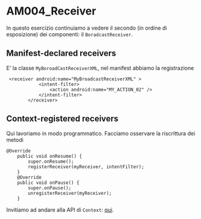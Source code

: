# AM004_Receiver

In questo esercizio continuiamo a vedere il secondo (in ordine di esposizione) dei componenti: il `BoradcastReceiver`. 

## Manifest-declared receivers

E' la classe `MyBoroadCastReceiverXML`, nel manifest abbiamo la registrazione
```
 <receiver android:name="MyBroadcastReceiverXML" >
            <intent-filter>
                <action android:name="MY_ACTION_02" />
            </intent-filter>
        </receiver>
```

## Context-registered receivers

Qui lavoriamo in modo programmatico. Facciamo osservare la riscrittura dei metodi
```
@Override
    public void onResume() {
        super.onResume();
        registerReceiver(myReceiver, intentFilter);
    }
    @Override
    public void onPause() {
        super.onPause();
        unregisterReceiver(myReceiver);
    }
```
Invitiamo ad andare alla API di `Context`: [qui](https://developer.android.com/reference/android/content/Context.html).

